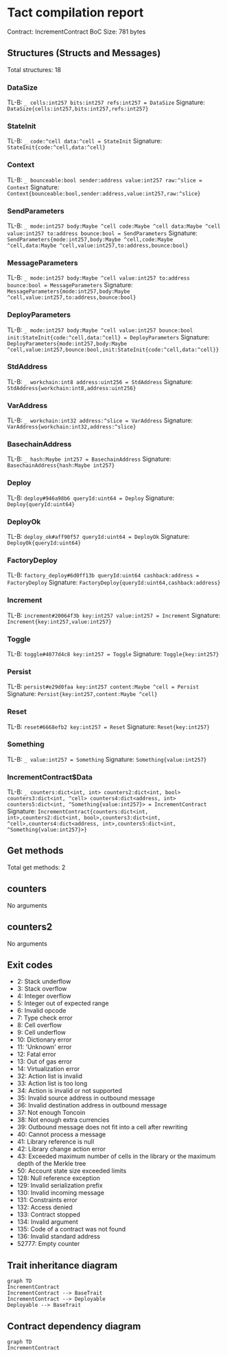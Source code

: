 # Tact compilation report
Contract: IncrementContract
BoC Size: 781 bytes

## Structures (Structs and Messages)
Total structures: 18

### DataSize
TL-B: `_ cells:int257 bits:int257 refs:int257 = DataSize`
Signature: `DataSize{cells:int257,bits:int257,refs:int257}`

### StateInit
TL-B: `_ code:^cell data:^cell = StateInit`
Signature: `StateInit{code:^cell,data:^cell}`

### Context
TL-B: `_ bounceable:bool sender:address value:int257 raw:^slice = Context`
Signature: `Context{bounceable:bool,sender:address,value:int257,raw:^slice}`

### SendParameters
TL-B: `_ mode:int257 body:Maybe ^cell code:Maybe ^cell data:Maybe ^cell value:int257 to:address bounce:bool = SendParameters`
Signature: `SendParameters{mode:int257,body:Maybe ^cell,code:Maybe ^cell,data:Maybe ^cell,value:int257,to:address,bounce:bool}`

### MessageParameters
TL-B: `_ mode:int257 body:Maybe ^cell value:int257 to:address bounce:bool = MessageParameters`
Signature: `MessageParameters{mode:int257,body:Maybe ^cell,value:int257,to:address,bounce:bool}`

### DeployParameters
TL-B: `_ mode:int257 body:Maybe ^cell value:int257 bounce:bool init:StateInit{code:^cell,data:^cell} = DeployParameters`
Signature: `DeployParameters{mode:int257,body:Maybe ^cell,value:int257,bounce:bool,init:StateInit{code:^cell,data:^cell}}`

### StdAddress
TL-B: `_ workchain:int8 address:uint256 = StdAddress`
Signature: `StdAddress{workchain:int8,address:uint256}`

### VarAddress
TL-B: `_ workchain:int32 address:^slice = VarAddress`
Signature: `VarAddress{workchain:int32,address:^slice}`

### BasechainAddress
TL-B: `_ hash:Maybe int257 = BasechainAddress`
Signature: `BasechainAddress{hash:Maybe int257}`

### Deploy
TL-B: `deploy#946a98b6 queryId:uint64 = Deploy`
Signature: `Deploy{queryId:uint64}`

### DeployOk
TL-B: `deploy_ok#aff90f57 queryId:uint64 = DeployOk`
Signature: `DeployOk{queryId:uint64}`

### FactoryDeploy
TL-B: `factory_deploy#6d0ff13b queryId:uint64 cashback:address = FactoryDeploy`
Signature: `FactoryDeploy{queryId:uint64,cashback:address}`

### Increment
TL-B: `increment#20064f3b key:int257 value:int257 = Increment`
Signature: `Increment{key:int257,value:int257}`

### Toggle
TL-B: `toggle#4077d4c8 key:int257 = Toggle`
Signature: `Toggle{key:int257}`

### Persist
TL-B: `persist#e29d0faa key:int257 content:Maybe ^cell = Persist`
Signature: `Persist{key:int257,content:Maybe ^cell}`

### Reset
TL-B: `reset#6668efb2 key:int257 = Reset`
Signature: `Reset{key:int257}`

### Something
TL-B: `_ value:int257 = Something`
Signature: `Something{value:int257}`

### IncrementContract$Data
TL-B: `_ counters:dict<int, int> counters2:dict<int, bool> counters3:dict<int, ^cell> counters4:dict<address, int> counters5:dict<int, ^Something{value:int257}> = IncrementContract`
Signature: `IncrementContract{counters:dict<int, int>,counters2:dict<int, bool>,counters3:dict<int, ^cell>,counters4:dict<address, int>,counters5:dict<int, ^Something{value:int257}>}`

## Get methods
Total get methods: 2

## counters
No arguments

## counters2
No arguments

## Exit codes
* 2: Stack underflow
* 3: Stack overflow
* 4: Integer overflow
* 5: Integer out of expected range
* 6: Invalid opcode
* 7: Type check error
* 8: Cell overflow
* 9: Cell underflow
* 10: Dictionary error
* 11: 'Unknown' error
* 12: Fatal error
* 13: Out of gas error
* 14: Virtualization error
* 32: Action list is invalid
* 33: Action list is too long
* 34: Action is invalid or not supported
* 35: Invalid source address in outbound message
* 36: Invalid destination address in outbound message
* 37: Not enough Toncoin
* 38: Not enough extra currencies
* 39: Outbound message does not fit into a cell after rewriting
* 40: Cannot process a message
* 41: Library reference is null
* 42: Library change action error
* 43: Exceeded maximum number of cells in the library or the maximum depth of the Merkle tree
* 50: Account state size exceeded limits
* 128: Null reference exception
* 129: Invalid serialization prefix
* 130: Invalid incoming message
* 131: Constraints error
* 132: Access denied
* 133: Contract stopped
* 134: Invalid argument
* 135: Code of a contract was not found
* 136: Invalid standard address
* 52777: Empty counter

## Trait inheritance diagram

```mermaid
graph TD
IncrementContract
IncrementContract --> BaseTrait
IncrementContract --> Deployable
Deployable --> BaseTrait
```

## Contract dependency diagram

```mermaid
graph TD
IncrementContract
```